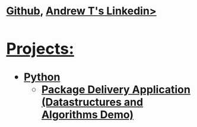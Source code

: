 <h1><br/><a href="https://github.com/august-hat">Github</a>, <a href="https://www.linkedin.com/in/andrew-t-0998b1256/">Andrew T's Linkedin>

<h2>Projects:</h2>

- <b>Python</b>
  - [Package Delivery Application (Datastructures and Algorithms Demo)](https://github.com/joshmadakor1/Package-Delivery-Pathfinding-Algorithm)
